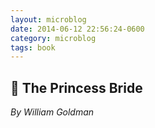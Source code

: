 ```yaml
---
layout: microblog
date: 2014-06-12 22:56:24-0600
category: microblog
tags: book
---
```

## 📖 The Princess Bride
*By William Goldman*
